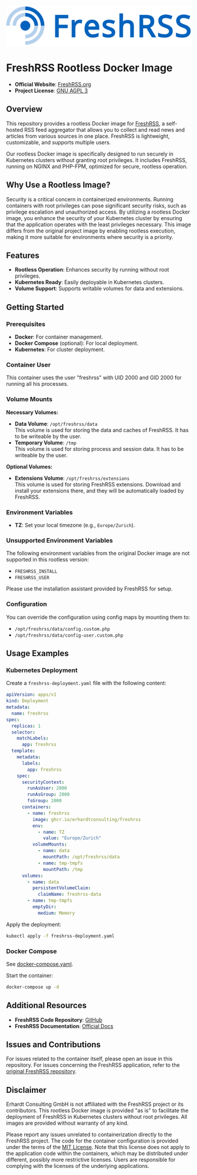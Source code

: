 ![FreshRSS Logo](https://raw.githubusercontent.com/FreshRSS/FreshRSS/refs/heads/edge/docs/img/FreshRSS-logo.png)

# FreshRSS Rootless Docker Image

- **Official Website**: [FreshRSS.org](https://freshrss.org)
- **Project License**: [GNU AGPL 3](https://www.gnu.org/licenses/agpl-3.0.html)

## Overview

This repository provides a rootless Docker image for [FreshRSS](https://freshrss.org), a self-hosted RSS feed aggregator that allows you to collect and read news and articles from various sources in one place. FreshRSS is lightweight, customizable, and supports multiple users.

Our rootless Docker image is specifically designed to run securely in Kubernetes clusters without granting root privileges. It includes FreshRSS, running on NGINX and PHP-FPM, optimized for secure, rootless operation.

## Why Use a Rootless Image?

Security is a critical concern in containerized environments. Running containers with root privileges can pose significant security risks, such as privilege escalation and unauthorized access. By utilizing a rootless Docker image, you enhance the security of your Kubernetes cluster by ensuring that the application operates with the least privileges necessary. This image differs from the original project image by enabling rootless execution, making it more suitable for environments where security is a priority.

## Features

- **Rootless Operation**: Enhances security by running without root privileges.
- **Kubernetes Ready**: Easily deployable in Kubernetes clusters.
- **Volume Support**: Supports writable volumes for data and extensions.

## Getting Started

### Prerequisites

- **Docker**: For container management.
- **Docker Compose** (optional): For local deployment.
- **Kubernetes**: For cluster deployment.

### Container User

This container uses the user "freshrss" with UID 2000 and GID 2000 for running all his processes.

### Volume Mounts

**Necessary Volumes:**

- **Data Volume**: `/opt/freshrss/data` \
  This volume is used for storing the data and caches of FreshRSS. It has to be writeable by the user.
- **Temporary Volume**: `/tmp` \
  This volume is used for storing process and session data. It has to be writeable by the user.

**Optional Volumes:**

- **Extensions Volume**: `/opt/freshrss/extensions` \
  This volume is used for storing FreshRSS extensions. Download and install your extensions there, and they will be automatically loaded by FreshRSS.

### Environment Variables

- **TZ**: Set your local timezone (e.g., `Europe/Zurich`).

### Unsupported Environment Variables

The following environment variables from the original Docker image are not supported in this rootless version:

- `FRESHRSS_INSTALL`
- `FRESHRSS_USER`

Please use the installation assistant provided by FreshRSS for setup.

### Configuration

You can override the configuration using config maps by mounting them to:

- `/opt/freshrss/data/config.custom.php`
- `/opt/freshrss/data/config-user.custom.php`

## Usage Examples

### Kubernetes Deployment

Create a `freshrss-deployment.yaml` file with the following content:

```yaml
apiVersion: apps/v1
kind: Deployment
metadata:
  name: freshrss
spec:
  replicas: 1
  selector:
    matchLabels:
      app: freshrss
  template:
    metadata:
      labels:
        app: freshrss
    spec:
      securityContext:
        runAsUser: 2000
        runAsGroup: 2000
        fsGroup: 2000
      containers:
        - name: freshrss
          image: ghcr.io/erhardtconsulting/freshrss
          env:
            - name: TZ
              value: "Europe/Zurich"
          volumeMounts:
            - name: data
              mountPath: /opt/freshrss/data
            - name: tmp-tmpfs
              mountPath: /tmp
      volumes:
        - name: data
          persistentVolumeClaim:
            claimName: freshrss-data
        - name: tmp-tmpfs
          emptyDir:
            medium: Memory
```

Apply the deployment:

```bash
kubectl apply -f freshrss-deployment.yaml
```

### Docker Compose

See [docker-compose.yaml](docker-compose.yaml).

Start the container:

```bash
docker-compose up -d
```

## Additional Resources

- **FreshRSS Code Repository**: [GitHub](https://github.com/FreshRSS/FreshRSS)
- **FreshRSS Documentation**: [Official Docs](https://freshrss.github.io/FreshRSS/)

## Issues and Contributions

For issues related to the container itself, please open an issue in this repository. For issues concerning the FreshRSS application, refer to the [original FreshRSS repository](https://github.com/FreshRSS/FreshRSS).

## Disclaimer

Erhardt Consulting GmbH is not affiliated with the FreshRSS project or its contributors. This rootless Docker image is provided "as is" to facilitate the deployment of FreshRSS in Kubernetes clusters without root privileges. All images are provided without warranty of any kind.

Please report any issues unrelated to containerization directly to the FreshRSS project. The code for the container configuration is provided under the terms of the [MIT License](../LICENSE). Note that this license does not apply to the application code within the containers, which may be distributed under different, possibly more restrictive licenses. Users are responsible for complying with the licenses of the underlying applications.